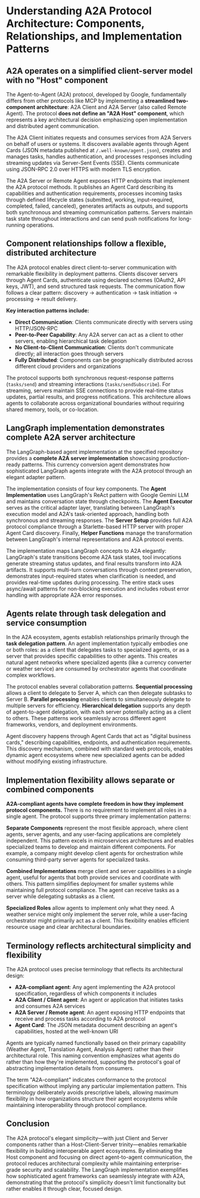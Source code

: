# Understanding A2A Protocol Architecture: Components, Relationships, and Implementation Patterns

## A2A operates on a simplified client-server model with no "Host" component

The Agent-to-Agent (A2A) protocol, developed by Google, fundamentally differs from other protocols like MCP by implementing a **streamlined two-component architecture**: A2A Client and A2A Server (also called Remote Agent). The protocol **does not define an "A2A Host" component**, which represents a key architectural decision emphasizing open implementation and distributed agent communication.

The A2A Client initiates requests and consumes services from A2A Servers on behalf of users or systems. It discovers available agents through Agent Cards (JSON metadata published at `/.well-known/agent.json`), creates and manages tasks, handles authentication, and processes responses including streaming updates via Server-Sent Events (SSE). Clients communicate using JSON-RPC 2.0 over HTTPS with modern TLS encryption.

The A2A Server or Remote Agent exposes HTTP endpoints that implement the A2A protocol methods. It publishes an Agent Card describing its capabilities and authentication requirements, processes incoming tasks through defined lifecycle states (submitted, working, input-required, completed, failed, canceled), generates artifacts as outputs, and supports both synchronous and streaming communication patterns. Servers maintain task state throughout interactions and can send push notifications for long-running operations.

## Component relationships follow a flexible, distributed architecture

The A2A protocol enables direct client-to-server communication with remarkable flexibility in deployment patterns. Clients discover servers through Agent Cards, authenticate using declared schemes (OAuth2, API keys, JWT), and send structured task requests. The communication flow follows a clear pattern: discovery → authentication → task initiation → processing → result delivery.

**Key interaction patterns include:**
- **Direct Communication**: Clients communicate directly with servers using HTTP/JSON-RPC
- **Peer-to-Peer Capability**: Any A2A server can act as a client to other servers, enabling hierarchical task delegation
- **No Client-to-Client Communication**: Clients don't communicate directly; all interaction goes through servers
- **Fully Distributed**: Components can be geographically distributed across different cloud providers and organizations

The protocol supports both synchronous request-response patterns (`tasks/send`) and streaming interactions (`tasks/sendSubscribe`). For streaming, servers maintain SSE connections to provide real-time status updates, partial results, and progress notifications. This architecture allows agents to collaborate across organizational boundaries without requiring shared memory, tools, or co-location.

## LangGraph implementation demonstrates complete A2A server architecture

The LangGraph-based agent implementation at the specified repository provides a **complete A2A server implementation** showcasing production-ready patterns. This currency conversion agent demonstrates how sophisticated LangGraph agents integrate with the A2A protocol through an elegant adapter pattern.

The implementation consists of four key components. The **Agent Implementation** uses LangGraph's ReAct pattern with Google Gemini LLM and maintains conversation state through checkpoints. The **Agent Executor** serves as the critical adapter layer, translating between LangGraph's execution model and A2A's task-oriented approach, handling both synchronous and streaming responses. The **Server Setup** provides full A2A protocol compliance through a Starlette-based HTTP server with proper Agent Card discovery. Finally, **Helper Functions** manage the transformation between LangGraph's internal representations and A2A protocol events.

The implementation maps LangGraph concepts to A2A elegantly: LangGraph's state transitions become A2A task states, tool invocations generate streaming status updates, and final results transform into A2A artifacts. It supports multi-turn conversations through context preservation, demonstrates input-required states when clarification is needed, and provides real-time updates during processing. The entire stack uses async/await patterns for non-blocking execution and includes robust error handling with appropriate A2A error responses.

## Agents relate through task delegation and service consumption

In the A2A ecosystem, agents establish relationships primarily through the **task delegation pattern**. An agent implementation typically embodies one or both roles: as a client that delegates tasks to specialized agents, or as a server that provides specific capabilities to other agents. This creates natural agent networks where specialized agents (like a currency converter or weather service) are consumed by orchestrator agents that coordinate complex workflows.

The protocol enables several collaboration patterns. **Sequential processing** allows a client to delegate to Server A, which can then delegate subtasks to Server B. **Parallel processing** enables clients to simultaneously delegate to multiple servers for efficiency. **Hierarchical delegation** supports any depth of agent-to-agent delegation, with each server potentially acting as a client to others. These patterns work seamlessly across different agent frameworks, vendors, and deployment environments.

Agent discovery happens through Agent Cards that act as "digital business cards," describing capabilities, endpoints, and authentication requirements. This discovery mechanism, combined with standard web protocols, enables dynamic agent ecosystems where new specialized agents can be added without modifying existing infrastructure.

## Implementation flexibility allows separate or combined components

**A2A-compliant agents have complete freedom in how they implement protocol components.** There is no requirement to implement all roles in a single agent. The protocol supports three primary implementation patterns:

**Separate Components** represent the most flexible approach, where client agents, server agents, and any user-facing applications are completely independent. This pattern excels in microservices architectures and enables specialized teams to develop and maintain different components. For example, a company might develop client agents for orchestration while consuming third-party server agents for specialized tasks.

**Combined Implementations** merge client and server capabilities in a single agent, useful for agents that both provide services and coordinate with others. This pattern simplifies deployment for smaller systems while maintaining full protocol compliance. The agent can receive tasks as a server while delegating subtasks as a client.

**Specialized Roles** allow agents to implement only what they need. A weather service might only implement the server role, while a user-facing orchestrator might primarily act as a client. This flexibility enables efficient resource usage and clear architectural boundaries.

## Terminology reflects architectural simplicity and flexibility

The A2A protocol uses precise terminology that reflects its architectural design:

- **A2A-compliant agent**: Any agent implementing the A2A protocol specification, regardless of which components it includes
- **A2A Client / Client agent**: An agent or application that initiates tasks and consumes A2A services
- **A2A Server / Remote agent**: An agent exposing HTTP endpoints that receive and process tasks according to A2A protocol
- **Agent Card**: The JSON metadata document describing an agent's capabilities, hosted at the well-known URI

Agents are typically named functionally based on their primary capability (Weather Agent, Translation Agent, Analysis Agent) rather than their architectural role. This naming convention emphasizes what agents do rather than how they're implemented, supporting the protocol's goal of abstracting implementation details from consumers.

The term "A2A-compliant" indicates conformance to the protocol specification without implying any particular implementation pattern. This terminology deliberately avoids prescriptive labels, allowing maximum flexibility in how organizations structure their agent ecosystems while maintaining interoperability through protocol compliance.

## Conclusion

The A2A protocol's elegant simplicity—with just Client and Server components rather than a Host-Client-Server trinity—enables remarkable flexibility in building interoperable agent ecosystems. By eliminating the Host component and focusing on direct agent-to-agent communication, the protocol reduces architectural complexity while maintaining enterprise-grade security and scalability. The LangGraph implementation exemplifies how sophisticated agent frameworks can seamlessly integrate with A2A, demonstrating that the protocol's simplicity doesn't limit functionality but rather enables it through clear, focused design.